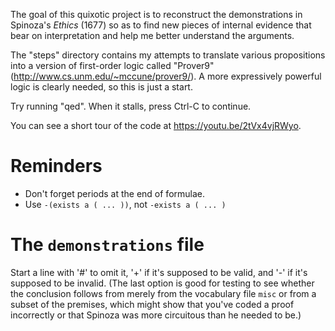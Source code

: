 The goal of this quixotic project is to reconstruct the demonstrations in
Spinoza's *Ethics* (1677) so as to find new pieces of internal evidence that
bear on interpretation and help me better understand the arguments.

The "steps" directory contains my attempts to translate various propositions
into a version of first-order logic called "Prover9"
(http://www.cs.unm.edu/~mccune/prover9/). A more expressively powerful logic is
clearly needed, so this is just a start.

Try running "qed". When it stalls, press Ctrl-C to continue.

You can see a short tour of the code at https://youtu.be/2tVx4vjRWyo.

# Reminders

* Don't forget periods at the end of formulae.
* Use `-(exists a ( ... ))`, not `-exists a ( ... )`

# The `demonstrations` file

Start a line with '#' to omit it, '+' if it's supposed to be valid, and '-' if
it's supposed to be invalid. (The last option is good for testing to see
whether the conclusion follows from merely from the vocabulary file `misc` or
from a subset of the premises, which might show that you've coded a proof
incorrectly or that Spinoza was more circuitous than he needed to be.)

